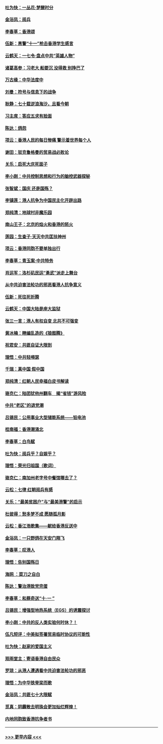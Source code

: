 #### [吐为快：一丛花‧梦醒时分](../pages/nsc993/n11567491.md?t=10041822) 
#### [金浴凤：阅兵](../pages/nsc993/n11567454.md?t=10041822) 
#### [李春草：香港颂](../pages/nsc993/n11567444.md?t=10041822) 
#### [伍新：黑警“十一”枪击香港学生感言](../pages/nsc993/n11567426.md?t=10041822) 
#### [云鹤天：一七令‧盘点中共“英雄人物”](../pages/nsc993/n11567091.md?t=10041822) 
#### [诸葛高参：习老大 船要沉 没得救 别挣巴了](../pages/nsc993/n11566976.md?t=10041822) 
#### [万古缘：中华法度中](../pages/nsc993/n11566726.md?t=10041822) 
#### [刘曼：符号与信息下的战争](../pages/nsc993/n11564655.md?t=10041822) 
#### [耿静：七十载逆浪淘沙，且看今朝](../pages/nsc993/n11564520.md?t=10041822) 
#### [习主席：答应五求有脸面](../pages/nsc993/n11563953.md?t=10041822) 
#### [陈达：鸽怨](../pages/nsc993/n11561879.md?t=10041822) 
#### [项云：香港人民的每日惨痛  警示着世界每个人](../pages/nsc993/n11559273.md?t=10041822) 
#### [谢田：驳克鲁格曼的贸易战必败论](../pages/nsc993/n11555840.md?t=10041822) 
#### [关乐：启死大庆死面子](../pages/nsc993/n11556823.md?t=10041822) 
#### [李小刚：中共控制思想和行为的脑控武器探秘](../pages/nsc993/n11556776.md?t=10041822) 
#### [张智斌：国庆  还是国殇？](../pages/nsc993/n11556617.md?t=10041822) 
#### [李镇莲：港人抗争为中国民主化开辟出路](../pages/nsc993/n11556570.md?t=10041822) 
#### [郑纯清：地球村非魔乐园](../pages/nsc993/n11555415.md?t=10041822) 
#### [南山王子：北京的焰火和香港的怒火](../pages/nsc993/n11555318.md?t=10041822) 
#### [莲园：生查子·天灭中共匡扶神州](../pages/nsc993/n11555302.md?t=10041822) 
#### [项云：香港同胞不要单独出行](../pages/nsc993/n11555276.md?t=10041822) 
#### [李春草：青玉案‧中共特务](../pages/nsc993/n11552356.md?t=10041822) 
#### [肖运军：洛杉矶民运“勇武”派走上舞台](../pages/nsc993/n11551595.md?t=10041822) 
#### [从中共迫害法轮功的邪恶看港人抗争意义](../pages/nsc993/n11540858.md?t=10041822) 
#### [伍新：死往死折腾](../pages/nsc993/n11550174.md?t=10041822) 
#### [云鹤天：中国大陆是座大监狱](../pages/nsc993/n11550155.md?t=10041822) 
#### [张三一言：港人有权自变 北共不可强变](../pages/nsc993/n11550132.md?t=10041822) 
#### [黄冰楠：瞎编乱造的《狼图腾》](../pages/nsc993/n11550082.md?t=10041822) 
#### [祝君安：共匪自证大限到](../pages/nsc993/n11550041.md?t=10041822) 
#### [理悟：中共轻嘚瑟](../pages/nsc993/n11547978.md?t=10041822) 
#### [千瑞：真中国 假中国](../pages/nsc993/n11547865.md?t=10041822) 
#### [郑纯清：红朝人民幸福白皮书解读](../pages/nsc993/n11547499.md?t=10041822) 
#### [骆克仁：陆团犹他州翻车　揭“省钱”游风险](../pages/nsc993/n11546977.md?t=10041822) 
#### [中共“老区”的退党潮](../pages/nsc993/n11545995.md?t=10041822) 
#### [吕锡民：公用事业大型储能系统——铅电池](../pages/nsc993/n11545701.md?t=10041822) 
#### [桂南福：香港潮涌北](../pages/nsc993/n11545682.md?t=10041822) 
#### [李春草：白鸟赋](../pages/nsc993/n11545663.md?t=10041822) 
#### [吐为快：阅兵乎？自娱乎？](../pages/nsc993/n11545625.md?t=10041822) 
#### [理悟：荣光归祖国（歌词）](../pages/nsc993/n11545616.md?t=10041822) 
#### [骆克仁：南加州老字号中餐馆哪去了？](../pages/nsc993/n11545120.md?t=10041822) 
#### [云松：七律 红朝阅兵有感](../pages/nsc993/n11542394.md?t=10041822) 
#### [关乐：“最美贫困户”与“最美港警”的启示](../pages/nsc993/n11542252.md?t=10041822) 
#### [杜彼得：愁多梦不成 愿随孤月影](../pages/nsc993/n11540296.md?t=10041822) 
#### [云松：香江浩歌集——献给香港反送中](../pages/nsc993/n11540149.md?t=10041822) 
#### [金浴凤：一只野鸽在天安门翔飞](../pages/nsc993/n11540280.md?t=10041822) 
#### [李春草：叹港人](../pages/nsc993/n11540119.md?t=10041822) 
#### [理悟：告别国殇日](../pages/nsc993/n11539610.md?t=10041822) 
#### [海网 ：菜刀之自白](../pages/nsc993/n11539597.md?t=10041822) 
#### [陈达：警治港致党完蛋](../pages/nsc993/n11538127.md?t=10041822) 
#### [李春草：和蔡奇送“十·一 ”](../pages/nsc993/n11537810.md?t=10041822) 
#### [吕锡民：增强型地热系统（EGS）的诱震探讨](../pages/nsc993/n11537765.md?t=10041822) 
#### [李小刚：中共的反人类实验何时休？！](../pages/nsc993/n11537669.md?t=10041822) 
#### [伍凡短评：中美拟签署贸易临时协议的可能性](../pages/nsc993/n11536773.md?t=10041822) 
#### [吐为快：赵家的爱国主义](../pages/nsc993/n11536750.md?t=10041822) 
#### [观雨堂主：寄语香港自由民众](../pages/nsc993/n11536735.md?t=10041822) 
#### [罗琼：从港人遭遇看中共迫害法轮功的邪恶](../pages/nsc993/n11507862.md?t=10041822) 
#### [理悟：为中华铁脊梁而歌](../pages/nsc993/n11534458.md?t=10041822) 
#### [金浴凤：共匪七十大限赋](../pages/nsc993/n11534434.md?t=10041822) 
#### [觅真：阴霾散去明珠会更加灿烂辉煌！](../pages/nsc993/n11531858.md?t=10041822) 
#### [内地同胞致香港抗争者书](../pages/nsc993/n11531645.md?t=10041822) 

----
#### [ >>> 更早内容 <<< ](../indexes/nsc993-earlier.md)

